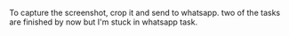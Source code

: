To capture the screenshot, crop it and send to whatsapp.
two of the tasks are finished by now but I'm stuck in whatsapp task.
